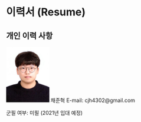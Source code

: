 # 이력서 (Resume)  

## 개인 이력 사항  

<img src=profile.jpg height=150 weight=200>
채준혁
E-mail: cjh4302@gmail.com  

군필 여부: 미필 (2021년 입대 예정)  

